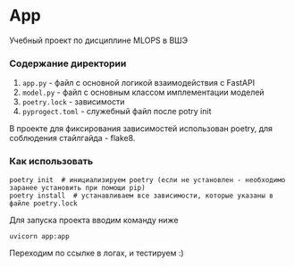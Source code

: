 # App
Учебный проект по дисциплине MLOPS в ВШЭ

### Содержание директории
1. `app.py` - файл с основной логикой взаимодействия с FastAPI
2. `model.py` - файл с основным классом имплементации моделей
3. `poetry.lock` - зависимости
4. `pyprogect.toml` - служебный файл после potry init

В проекте для фиксирования зависимостей использован poetry, для соблюдения стайлгайда - flake8.
### Как использовать
```
poetry init  # инициализируем poetry (если не установлен - необходимо заранее установить при помощи pip)
poetry install  # устанавливаем все зависимости, которые указаны в файле poetry.lock
```
Для запуска проекта вводим команду ниже
```
uvicorn app:app
```
Переходим по ссылке в логах, и тестируем :)
